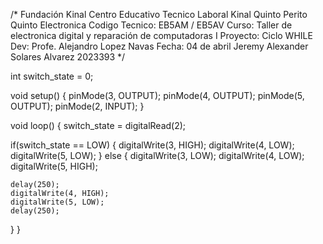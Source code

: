 /*
	Fundación Kinal
    Centro Educativo Tecnico Laboral Kinal
    Quinto Perito
    Quinto Electronica
    Codigo Tecnico: EB5AM / EB5AV
    Curso: Taller de electronica digital y reparación de computadoras I
    Proyecto: Ciclo WHILE
    Dev: Profe. Alejandro Lopez Navas
    Fecha: 04 de abril
    Jeremy Alexander Solares Alvarez 2023393
*/

int switch_state = 0;

void setup() {
  pinMode(3, OUTPUT);
  pinMode(4, OUTPUT);
  pinMode(5, OUTPUT);
  pinMode(2, INPUT);
}

void loop() {
  switch_state = digitalRead(2);
  
  if(switch_state == LOW)
  {
   digitalWrite(3, HIGH);
   digitalWrite(4, LOW);
   digitalWrite(5, LOW);
  }
  else
  {
    digitalWrite(3, LOW);
    digitalWrite(4, LOW);
    digitalWrite(5, HIGH);
    
    delay(250);
    digitalWrite(4, HIGH);
    digitalWrite(5, LOW);
    delay(250);
  }
}
